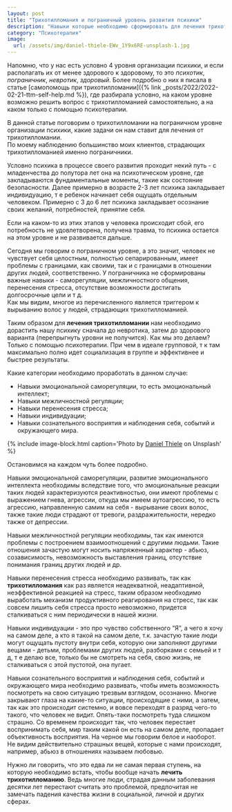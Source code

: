 ```yaml
---
layout: post
title: "Трихотилломания и пограничный уровень развития психики"
description: "Навыки которые необходимо сформировать для лечения трихотилломании"
category: "Психотерапия"
image:
  url: /assets/img/daniel-thiele-EWv_1Y9x6RE-unsplash-1.jpg
---
```


Напомню, что у нас есть условно 4 уровня организации психики, и если располагать их от 
менее здорового к здоровому, то это *психотик*, *пограничник*, *невротик*, *здоровый*. Более подробно о них я писала в статье 
[самопомощь при трихотилломании]({% link _posts/2022/2022-02-21-ttm-self-help.md  %}), где разбирала условно,
на каком уровне возможно решить вопрос с трихотилломанией самостоятельно, а на каком только с помощью психотерапии.

В данной статье поговорим о трихотилломании на пограничном уровне организации психики, 
какие задачи он нам ставит для лечения от трихотилломании.  
По моему наблюдению большинство моих клиентов, страдающих трихотилломанией именно пограничники.

Условно психика в процессе своего развития проходит некий путь - с младенчества до полутора лет она 
на психотическом уровне, где закладываются фундаментальные моменты, такие как состояние безопасности.
Далее примерно в возрасте 2-3 лет психика закладывает индивидуацию, т е ребенок начинает себя ощущать 
отдельным человеком. Примерно с 3 до 6 лет психика закладывает осознание своих желаний, 
потребностей, принятие себя.

Если на каком-то из этих этапов у человека происходит сбой, его потребность не удовлетворена, 
получена травма, то психика остается на этом уровне и не развивается дальше.

Сегодня мы говорим о пограничном уровне, а это значит, человек не чувствует себя целостным, 
полностью сепарированным, имеет проблемы с границами, как своими, так и с границами в отношении 
других людей, соответственно. У пограничника не сформированы важные навыки - саморегуляции, 
межличностного общения, перенесения стресса, отсутствие возможности достигать долгосрочные цели и т д.  
Как мы видим, многое из перечисленного является триггером к вырыванию волос у людей, страдающих трихотилломанией.

Таким образом для **лечения трихотилломании** нам необходимо дорастить нашу психику сначала 
до невротика, затем до здорового варианта (перепрыгнуть уровни не получится). Как мы это делаем? 
Только с помощью психотерапии. При чем в идеале групповой, т к там максимально полно идет социализация 
в группе и эффективнее и быстрее результаты.

Какие категории необходимо проработать в данном случае:
- Навыки эмоциональной саморегуляции, то есть эмоциональный интеллект;
- Навыки межличностной регуляции;
- Навыки перенесения стресса;
- Навыки индивидуации;
- Навыки сознательного восприятия и наблюдения себя, событий и окружающего мира.

{% include image-block.html
caption='Photo by <a href="https://unsplash.com/@dlrmco" rel="nofollow"> Daniel Thiele</a> on Unsplash'
%}

Остановимся на каждом чуть более подробно.

Навыки эмоциональной саморегуляции, развитие эмоционального интеллекта необходимы вследствие 
того, что эмоциональные реакции таких людей характеризуются реактивностью, они имеют проблемы 
с выражением гнева, агрессии, откуда мы имеем аутоагрессию, то есть агрессию, направленную самим 
на себя - вырывание своих волос, также такие люди страдают от тревоги, раздражительности, нередко также от депрессии.

Навыки межличностной регуляции необходимы, так как имеются проблемы с построением взаимоотношений 
с другими людьми. Такие отношения зачастую могут носить напряженный характер - абьюз, созависимость, 
невозможность выставления границ, отсутствие понимания границ других людей и др.

Навыки перенесения стресса необходимо развивать, так как **трихотилломания** как 
раз является неадекватной, неадаптивной, неэффективной реакцией на стресс, таким образом необходимо 
выработать механизм продуктивного реагирования на стресс, так как совсем лишить себя стресса просто 
невозможно, придется сталкиваться с ним периодически в нашей жизни.

Навыки индивидуации - это про чувство собственного “Я”, а чего я хочу на самом деле, а кто я такой на самом 
деле, т.к. зачастую такие люди могут ощущать пустоту внутри себя, которую они заполняют другими вещами - 
детьми, проблемами других людей, разборками с семьей и т д, т е делаю все, только бы не смотреть на себя, 
свою жизнь, не сталкиваться с этой пустотой, она пугает.

Навыки сознательного восприятия и наблюдения себя, событий и окружающего мира необходимо развивать, 
чтобы иметь возможность посмотреть на свою ситуацию трезвым взглядом, осознанно. Многие закрывают 
глаза на какие-то ситуации, происходящие с ними, а затем, так как это происходит системно, и вовсе
переходят в разряд чего-то такого, что человек не видит. Опять-таки посмотреть туда слишком страшно.
Со временем происходит так, что человек перестает воспринимать себя, мир таким какой он есть на самом деле, 
пропадает объективность восприятия. На черное мы говорим белое и наоборот. Не видим действительно страшных вещей, 
которые с нами происходят, например, абьюз в отношениях называем любовью. 

Нужно ли говорить, что это едва ли не самая первая ступень, на которую необходимо встать,
чтобы вообще начать **лечить трихотилломанию**. Ведь многие люди, страдая данным заболевания 
десятки лет перестают считать это проблемой, предпочитая не замечать
падения качества жизни в социальной, личной и других сферах.

